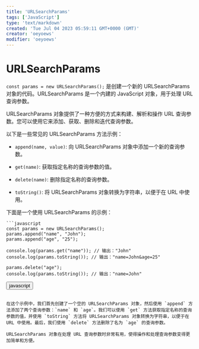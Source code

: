 ```yaml
---
title: 'URLSearchParams'
tags: ['JavaScript']
type: 'text/markdown'
created: 'Tue Jul 04 2023 05:59:11 GMT+0000 (GMT)'
creator: 'oeyoews'
modifier: 'oeyoews'
---
```


# URLSearchParams

`const params = new URLSearchParams();` 是创建一个新的 URLSearchParams 对象的代码。URLSearchParams 是一个内建的 JavaScript 对象，用于处理 URL 查询参数。

URLSearchParams 对象提供了一种方便的方式来构建、解析和操作 URL 查询参数。您可以使用它来添加、获取、删除和迭代查询参数。

以下是一些常见的 URLSearchParams 方法示例：

* `append(name, value)`: 向 URLSearchParams 对象中添加一个新的查询参数。

* `get(name)`: 获取指定名称的查询参数的值。

* `delete(name)`: 删除指定名称的查询参数。

* `toString()`: 将 URLSearchParams 对象转换为字符串，以便于在 URL 中使用。

下面是一个使用 URLSearchParams 的示例：

```
```javascript
const params = new URLSearchParams();
params.append("name", "John");
params.append("age", "25");

console.log(params.get("name")); // 输出："John"
console.log(params.toString()); // 输出："name=John&age=25"

params.delete("age");
console.log(params.toString()); // 输出："name=John"
```

<button>javascript</button>
```

在这个示例中，我们首先创建了一个空的 URLSearchParams 对象，然后使用 `append` 方法添加了两个查询参数：`name` 和 `age`。我们可以使用 `get` 方法获取指定名称的查询参数的值，并使用 `toString` 方法将 URLSearchParams 对象转换为字符串，以便于在 URL 中使用。最后，我们使用 `delete` 方法删除了名为 `age` 的查询参数。

URLSearchParams 对象在处理 URL 查询参数时非常有用，使得操作和处理查询参数变得更加简单和方便。
